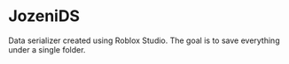 # JozeniDS
Data serializer created using Roblox Studio. The goal is to save everything under a single folder.
